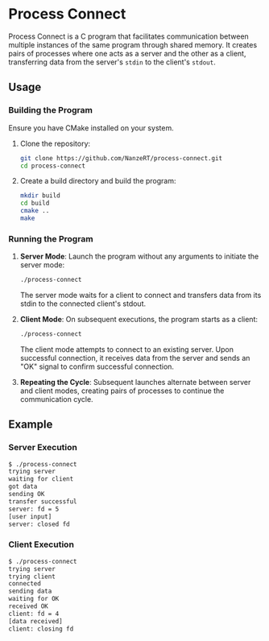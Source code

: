 # Process Connect

Process Connect is a C program that facilitates communication between multiple instances of the same program through shared memory. It creates pairs of processes where one acts as a server and the other as a client, transferring data from the server's `stdin` to the client's `stdout`.

## Usage

### Building the Program

Ensure you have CMake installed on your system.

1. Clone the repository:
   ```bash
   git clone https://github.com/NanzeRT/process-connect.git
   cd process-connect
   ```

2. Create a build directory and build the program:
   ```bash
   mkdir build
   cd build
   cmake ..
   make
   ```

### Running the Program

1. **Server Mode**: Launch the program without any arguments to initiate the server mode:
   ```bash
   ./process-connect
   ```

   The server mode waits for a client to connect and transfers data from its stdin to the connected client's stdout.

2. **Client Mode**: On subsequent executions, the program starts as a client:
   ```bash
   ./process-connect
   ```

   The client mode attempts to connect to an existing server. Upon successful connection, it receives data from the server and sends an "OK" signal to confirm successful connection.

3. **Repeating the Cycle**: Subsequent launches alternate between server and client modes, creating pairs of processes to continue the communication cycle.

## Example

### Server Execution

```bash
$ ./process-connect 
trying server
waiting for client
got data
sending OK
transfer successful
server: fd = 5
[user input]
server: closed fd
```

### Client Execution

```bash
$ ./process-connect 
trying server
trying client
connected
sending data
waiting for OK
received OK
client: fd = 4
[data received]
client: closing fd
```

